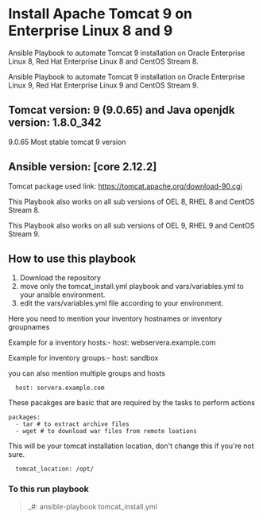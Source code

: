 # Install Apache Tomcat 9 on Enterprise Linux 8 and 9

Ansible Playbook to automate Tomcat 9 installation on Oracle Enterprise Linux 8, Red Hat Enterprise Linux 8 and CentOS Stream 8.

Ansible Playbook to automate Tomcat 9 installation on Oracle Enterprise Linux 9, Red Hat Enterprise Linux 9 and CentOS Stream 9.

## Tomcat version: 9 (9.0.65) and Java openjdk version: 1.8.0_342

  9.0.65 Most stable tomcat 9 version
  
## Ansible version: [core 2.12.2]

Tomcat package used link: https://tomcat.apache.org/download-90.cgi

This Playbook also works on all sub versions of OEL 8, RHEL 8 and CentOS Stream 8.

This Playbook also works on all sub versions of OEL 9, RHEL 9 and CentOS Stream 9.

## How to use this playbook

1. Download the repository
2. move only the tomcat_install.yml playbook and vars/variables.yml to your ansible environment.
3. edit the vars/variables.yml file according to your environment.

  Here you need to mention your inventory hostnames or inventory groupnames
  
  Example for a inventory hosts:- host: webservera.example.com
    
  Example for inventory groups:- host: sandbox
    
  you can also mention multiple groups and hosts
    
      host: servera.example.com
      
  These pacakges are basic that are required by the tasks to perform actions
    
    packages:
      - tar # to extract archive files
      - wget # to download war files from remote loations
      
  This will be your tomcat installation location, don't change this if you're not sure.
    
      tomcat_location: /opt/
    
### To this run playbook

   >_#: ansible-playbook tomcat_install.yml

